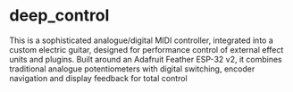 # deep_control
This is a sophisticated analogue/digital MIDI controller, integrated into a custom electric guitar, designed for performance control of external effect units and plugins. Built around an Adafruit Feather ESP-32 v2, it combines traditional analogue potentiometers with digital switching, encoder navigation and display feedback for total control
